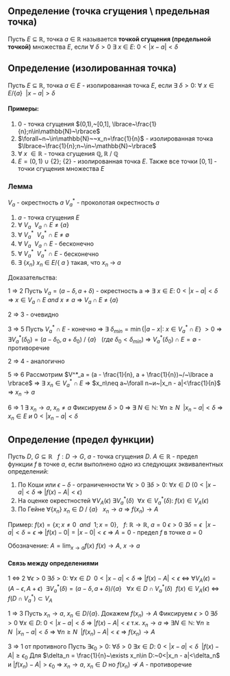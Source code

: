 ## Определение (точка сгущения \ предельная точка)
Пусть $E~\subseteq~\mathbb{R}$, точка $a~\in~\mathbb{R}$ называется **точкой сгущения (предельной точкой)** множества $E$, если $\forall~\delta>0~\exists~x~\in~E:~0<|x-a|<\delta$ 

## Определение (изолированная точка)
Пусть $E~\subseteq~\mathbb{R}$, точка $a~\in~E$ - изолированная точка $E$, если $\exists~\delta>0:~\forall~x\in E / \lbrace a \rbrace~~|x-a|>\delta$

#### Примеры:
1) $0$ - точка сгущения $(0,1),~[0,1], \lbrace~\frac{1}{n};n\in\mathbb{N}~\rbrace$ 
2) $\forall~n~\in\mathbb{N}~~x_n=\frac{1}{n}$ - изолированная точка $\lbrace~\frac{1}{n};n~\in~\mathbb{N}~\rbrace$ 
3) $\forall~x~\in \mathbb{R}$ - точка сгущения $\mathbb{Q}, \mathbb{R}~/~\mathbb{Q}$ 
4) $E = (0, 1)~\cup~\lbrace 2 \rbrace;~\lbrace 2 \rbrace$ - изолированная точка $E$. Также все точки $[0, 1]$ - точки сгущения множества $E$

### Лемма 
$V_a$ - окрестность $a$
$V^*_a$ - проколотая окрестность $a$ 

1) $a$ - точка сгущения $E$
2) $\forall~V_a~~V_a~\cap~E~\neq~\lbrace a \rbrace$ 
3) $\forall~V^*_a~~V^*_a~\cap~E~\neq~\emptyset$ 
4) $\forall~V_a~~V_a~\cap~E$ - бесконечно
5) $\forall~V^*_a~~V^*_a~\cap~E$ - бесконечно
6) $\exists~\lbrace x_n \rbrace~x_n~\in~E / \lbrace~a~\rbrace$ такая, что $x_n~\rightarrow~a$ 

Доказательства:

1 => 2
Пусть $V_a = (a - \delta, a + \delta)$ - окрестность a => $\exists~x\in E:~0<|x - a|<\delta$ => $x\in V_a \cap E~and~x\neq a$ => $V_a \cap E~\neq~\lbrace a \rbrace$ 

2 => 3 - очевидно

3 => 5 
Пусть $V^*_a\cap E$ - конечно => $\exists~\delta_{min}=\min\lbrace |a-x| :~x\in V^*_a \cap E \rbrace~>0$ => $\exists V^*_a(\delta_0) = (a-\delta_0, a+\delta_0)~/~\lbrace a \rbrace~~~(где~\delta_0<\delta_{min})$ => $V^*_a(\delta_0)\cap E = \emptyset$ - противоречие

2 => 4 - аналогично

5 => 6
Рассмотрим $V^*_a = (a - \frac{1}{n}, a + \frac{1}{n})~/~\lbrace a \rbrace$ => $\exists~x_n\in V^*_a\cap E$ => $x_n\neq a~\forall n~и~|x_n - a|<\frac{1}{n}$ => $x_n \rightarrow a$ 

6 => 1 
$\exists~x_n \rightarrow a,~x_n\neq a$ 
Фиксируем $\delta>0$ => $\exists~N\in\mathbb{N}:~\forall n\geq N~~|x_n - a|<\delta$ => $x_n\in E~и~0<|x_n - a| < \delta$ 

## Определение (предел функции)
Пусть $D,~G\subseteq \mathbb{R}~~~f:D\rightarrow G,~a$ - точка сгущения $D$.
$A\in \mathbb{R}$ - предел функции $f$ в точке $a$, если выполнено одно из следующих эквивалентных определений:
1) По Коши или $\epsilon-\delta$ - ограниченности
	$\forall\epsilon>0~\exists\delta>0:~\forall x\in D~(0<|x - a|<\delta$ => $|f(x)-A|<\epsilon)$ 
2) На оценке окрестностей
	$\forall V_A(\epsilon)~\exists V^*_a(\delta)~~\forall x \in V^*_a(\delta):~f(x)\in V_A(\epsilon)$
3) По Гейне
	$\forall \lbrace x_n \rbrace~x_n\in D~/~\lbrace a \rbrace~~~x_n\to a$ => $f(x_n)\to A$ 

Пример:
$f(x) = \lbrace x; x\neq 0~~and~~1; x = 0 \rbrace$, $~~f:~\mathbb{R}\to\mathbb{R}$,    $a = 0$ 
$\epsilon > 0~\exists\delta = \epsilon~~|x - a|<\delta=\epsilon$ => $|f(x) - 0| = |x - 0| < \epsilon$ => $A = 0$ - предел $f$ в точке $a = 0$ 

Обозначение:
$A = \lim_{x\to a}f(x)$ 
$f(x)\to A,~x\to a$ 

#### Связь между определениями
1 <=> 2
$\forall\epsilon>0~\exists\delta>0:~\forall x\in D~~0<|x - a|<\delta$ => $|f(x) - A| < \epsilon$ <=> $\forall V_A(\epsilon) = (A-\epsilon, A+\epsilon)~~\exists V^*_a(\delta) = (a - \delta, a + \delta) / \lbrace a \rbrace~~~\forall x \in D \cap V^*_a(\delta)~~f(x)\in V_A(\epsilon)$ <=> $f(D\cap V^*_a)\subset V_A$ 

1 => 3
Пусть $x_n\to a,~x_n\in D / \lbrace a \rbrace$. Докажем $f(x_n)\to A$
Фиксируем $\epsilon>0~\exists\delta>0~\forall x\in D:~0<|x-a|<\delta$ => $|f(x) - A| < \epsilon$ 
т.к. $x_n\to a$ => $\exists N\in\mathbb{N}:~\forall n\geq N~~|x_n - a|<\delta$ => $\forall n\geq N~~|f(x_{n}) - A| < \epsilon$ => $f(x_n)\to A$ 

3 => 1 от противного
Пусть $\exists\epsilon_0>0:~\forall\delta>0~\exists x\in D:~0<|x-a|<\delta~~|f(x) - A| \geq \epsilon_0$ 
Для $\delta_n = \frac{1}{n}~\exists x_n\in D:~0<|x_n - a|<\delta_n$ и $|f(x_n) - A|>\epsilon_0$ => $x_n\to a,~x_n\in D$ но $f(x_n)\not\to A$ - противоречие   
